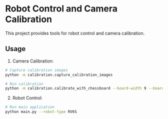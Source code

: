 # Robot Control and Camera Calibration

This project provides tools for robot control and camera calibration.

## Usage

1. Camera Calibration:

```bash
# Capture calibration images
python -m calibration.capture_calibration_images

# Run calibration
python -m calibration.calibrate_with_chessboard --board-width 9 --board-height 6 --square-size 5
```

2. Robot Control:

```bash
# Run main application
python main.py --robot-type RV6S
```
